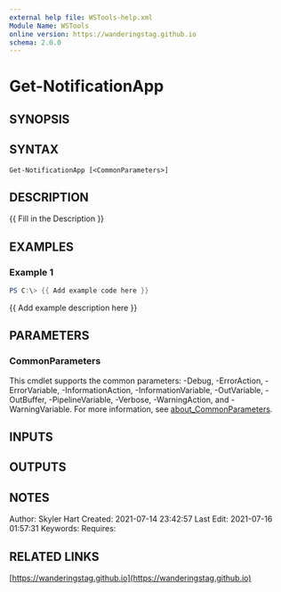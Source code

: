 ```yaml
---
external help file: WSTools-help.xml
Module Name: WSTools
online version: https://wanderingstag.github.io
schema: 2.0.0
---
```


# Get-NotificationApp

## SYNOPSIS

## SYNTAX

```
Get-NotificationApp [<CommonParameters>]
```

## DESCRIPTION
{{ Fill in the Description }}

## EXAMPLES

### Example 1
```powershell
PS C:\> {{ Add example code here }}
```

{{ Add example description here }}

## PARAMETERS

### CommonParameters
This cmdlet supports the common parameters: -Debug, -ErrorAction, -ErrorVariable, -InformationAction, -InformationVariable, -OutVariable, -OutBuffer, -PipelineVariable, -Verbose, -WarningAction, and -WarningVariable. For more information, see [about_CommonParameters](http://go.microsoft.com/fwlink/?LinkID=113216).

## INPUTS

## OUTPUTS

## NOTES
Author: Skyler Hart
Created: 2021-07-14 23:42:57
Last Edit: 2021-07-16 01:57:31
Keywords:
Requires:

## RELATED LINKS

[https://wanderingstag.github.io](https://wanderingstag.github.io)

